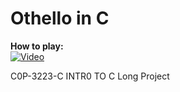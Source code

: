# Othello in C

**How to play:** <br>[![Video](https://i.ytimg.com/vi/xDnYEOsjZnM/hqdefault.jpg?sqp=-oaymwEcCNACELwBSFXyq4qpAw4IARUAAIhCGAFwAcABBg==&rs=AOn4CLB0De2KsC88KwrdtFg5w0pwyjhsfg)](https://www.youtube.com/watch?v=xDnYEOsjZnM)

C0P-3223-C INTR0 TO C Long Project
